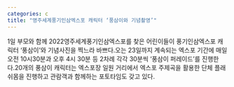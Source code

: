 ```yaml
---
categories: c
title: "영주세계풍기인삼엑스포 캐릭터 ‘풍삼이와 기념촬영’"
---
```

1일 부모와 함께 2022영주세계풍기인삼엑스포를 찾은 어린이들이 풍기인삼엑스포 캐릭터 ‘풍삼이’와 기념사진을 찍느라 바쁘다.오는 23일까지 계속되는 엑스포 기간에 매일 오전 10시30분과 오후 4시 30분 등 2차례 각각 30분씩 ‘풍삼이 퍼레이드’를 진행한다.20개의 풍삼이 캐릭터는 엑스포장 일원 거리에서 엑스포 주제곡을 활용한 단체 플래쉬몸을 진행하고 관람객과 함께하는 포토타임도 갖고 있다.